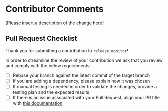 # Contributor Comments

[Please insert a description of the change here]

## Pull Request Checklist

Thank you for submitting a contribution to `release_monitor`!

In order to streamline the review of your contribution we ask that you review and comply with the below requirements:

- [ ] Rebase your branch against the latest commit of the target branch
- [ ] If you are adding a dependency, please explain how it was chosen
- [ ] If manual testing is needed in order to validate the changes, provide a testing plan and the expected results
- [ ] If there is an issue associated with your Pull Request, align your PR
  title with [this documentation](https://help.github.com/en/articles/closing-issues-using-keywords)
